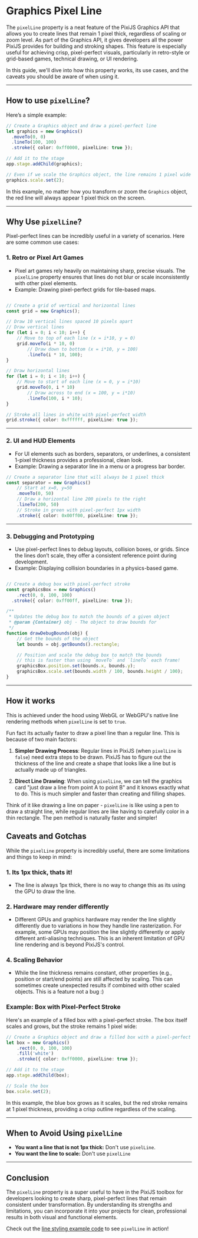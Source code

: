 # Graphics Pixel Line

The `pixelLine` property is a neat feature of the PixiJS Graphics API that allows you to create lines that remain 1 pixel thick, regardless of scaling or zoom level. As part of the Graphics API, it gives developers all the power PixiJS provides for building and stroking shapes. This feature is especially useful for achieving crisp, pixel-perfect visuals, particularly in retro-style or grid-based games, technical drawing, or UI rendering.

In this guide, we'll dive into how this property works, its use cases, and the caveats you should be aware of when using it.

---

## How to use `pixelLine`?

Here’s a simple example:

```ts
// Create a Graphics object and draw a pixel-perfect line
let graphics = new Graphics()
  .moveTo(0, 0)
  .lineTo(100, 100)
  .stroke({ color: 0xff0000, pixelLine: true });

// Add it to the stage
app.stage.addChild(graphics);

// Even if we scale the Graphics object, the line remains 1 pixel wide
graphics.scale.set(2);
```

In this example, no matter how you transform or zoom the `Graphics` object, the red line will always appear 1 pixel thick on the screen.

---

## Why Use `pixelLine`?

Pixel-perfect lines can be incredibly useful in a variety of scenarios. Here are some common use cases:

### 1. **Retro or Pixel Art Games**

- Pixel art games rely heavily on maintaining sharp, precise visuals. The `pixelLine` property ensures that lines do not blur or scale inconsistently with other pixel elements.
- Example: Drawing pixel-perfect grids for tile-based maps.

```ts

// Create a grid of vertical and horizontal lines
const grid = new Graphics();

// Draw 10 vertical lines spaced 10 pixels apart
// Draw vertical lines
for (let i = 0; i < 10; i++) {
    // Move to top of each line (x = i*10, y = 0)
    grid.moveTo(i * 10, 0)
        // Draw down to bottom (x = i*10, y = 100)
        .lineTo(i * 10, 100);
}

// Draw horizontal lines
for (let i = 0; i < 10; i++) {
    // Move to start of each line (x = 0, y = i*10)
    grid.moveTo(0, i * 10)
        // Draw across to end (x = 100, y = i*10)
        .lineTo(100, i * 10);
}

// Stroke all lines in white with pixel-perfect width
grid.stroke({ color: 0xffffff, pixelLine: true });
```

---

### 2. **UI and HUD Elements**

- For UI elements such as borders, separators, or underlines, a consistent 1-pixel thickness provides a professional, clean look.
- Example: Drawing a separator line in a menu or a progress bar border.

```ts
// Create a separator line that will always be 1 pixel thick
const separator = new Graphics()
    // Start at x=0, y=50
    .moveTo(0, 50)
    // Draw a horizontal line 200 pixels to the right
    .lineTo(200, 50)
    // Stroke in green with pixel-perfect 1px width
    .stroke({ color: 0x00ff00, pixelLine: true });
```

---

### 3. **Debugging and Prototyping**

- Use pixel-perfect lines to debug layouts, collision boxes, or grids. Since the lines don’t scale, they offer a consistent reference point during development.
- Example: Displaying collision boundaries in a physics-based game.

```ts

// Create a debug box with pixel-perfect stroke
const graphicsBox = new Graphics()
    .rect(0, 0, 100, 100)
  .stroke({ color: 0xff00ff, pixelLine: true });

/**
 * Updates the debug box to match the bounds of a given object
 * @param {Container} obj - The object to draw bounds for
 */
function drawDebugBounds(obj) {
    // Get the bounds of the object
    let bounds = obj.getBounds().rectangle;

    // Position and scale the debug box to match the bounds
    // this is faster than using `moveTo` and `lineTo` each frame!
    graphicsBox.position.set(bounds.x, bounds.y);
    graphicsBox.scale.set(bounds.width / 100, bounds.height / 100);
}
```

---

## How it works

This is achieved under the hood using WebGL or WebGPU's native line rendering methods when `pixelLine` is set to `true`.

Fun fact its actually faster to draw a pixel line than a regular line. This is because of two main factors:

1. **Simpler Drawing Process**: Regular lines in PixiJS (when `pixelLine` is `false`) need extra steps to be drawn. PixiJS has to figure out the thickness of the line and create a shape that looks like a line but is actually made up of triangles.

2. **Direct Line Drawing**: When using `pixelLine`, we can tell the graphics card "just draw a line from point A to point B" and it knows exactly what to do. This is much simpler and faster than creating and filling shapes.

Think of it like drawing a line on paper - `pixelLine` is like using a pen to draw a straight line, while regular lines are like having to carefully color in a thin rectangle. The pen method is naturally faster and simpler!

## Caveats and Gotchas

While the `pixelLine` property is incredibly useful, there are some limitations and things to keep in mind:

### 1. **Its 1px thick, thats it!**

- The line is always 1px thick, there is no way to change this as its using the GPU to draw the line.

### 2. **Hardware may render differently**

- Different GPUs and graphics hardware may render the line slightly differently due to variations in how they handle line rasterization. For example, some GPUs may position the line slightly differently or apply different anti-aliasing techniques. This is an inherent limitation of GPU line rendering and is beyond PixiJS's control.

### 4. **Scaling Behavior**

- While the line thickness remains constant, other properties (e.g., position or start/end points) are still affected by scaling. This can sometimes create unexpected results if combined with other scaled objects. This is a feature not a bug :)

### Example: Box with Pixel-Perfect Stroke

Here's an example of a filled box with a pixel-perfect stroke. The box itself scales and grows, but the stroke remains 1 pixel wide:

```ts
// Create a Graphics object and draw a filled box with a pixel-perfect stroke
let box = new Graphics()
    .rect(0, 0, 100, 100)
    .fill('white')
    .stroke({ color: 0xff0000, pixelLine: true });

// Add it to the stage
app.stage.addChild(box);

// Scale the box
box.scale.set(2);
```

In this example, the blue box grows as it scales, but the red stroke remains at 1 pixel thickness, providing a crisp outline regardless of the scaling.

---

## When to Avoid Using `pixelLine`

- **You want a line that is not 1px thick:** Don't use `pixelLine`.
- **You want the line to scale:** Don't use `pixelLine`

---

## Conclusion

The `pixelLine` property is a super useful to have in the PixiJS toolbox for developers looking to create sharp, pixel-perfect lines that remain consistent under transformation. By understanding its strengths and limitations, you can incorporate it into your projects for clean, professional results in both visual and functional elements.

Check out the [line styling example code](../../examples/graphics/pixel-line) to see `pixelLine` in action!

